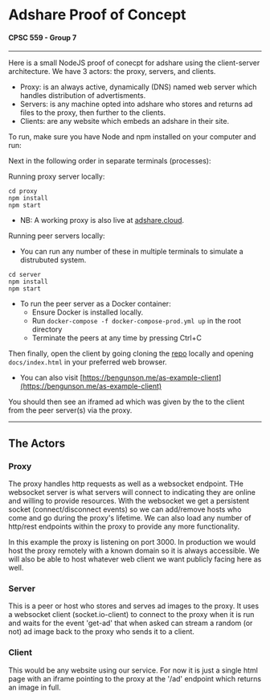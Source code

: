 # Adshare Proof of Concept
#### CPSC 559 - Group 7
___

Here is a small NodeJS proof of conecpt for adshare using the client-server architecture. We have 3 actors: the proxy, servers, and clients.

- Proxy: is an always active, dynamically (DNS) named web server which handles distribution of advertisments.
- Servers: is any machine opted into adshare who stores and returns ad files to the proxy, then further to the clients.
- Clients: are any website which embeds an adshare in their site.

To run, make sure you have Node and npm installed on your computer and run:

Next in the following order in separate terminals (processes):

Running proxy server locally:
```
cd proxy
npm install
npm start
```
- NB: A working proxy is also live at [adshare.cloud](http://adshare.cloud).

Running peer servers locally:
- You can run any number of these in multiple terminals to simulate a distrubuted system.
```
cd server
npm install
npm start
```
- To run the peer server as a Docker container:
    - Ensure Docker is installed locally.
    - Run `docker-compose -f docker-compose-prod.yml up` in the root directory
    - Terminate the peers at any time by pressing Ctrl+C 

Then finally, open the client by going cloning the [repo](https://github.com/bgunson/as) locally and opening `docs/index.html` in your preferred web browser. 
- You can also visit [https://bengunson.me/as-example-client](https://bengunson.me/as-example-client)

You should then see an iframed ad which was given by the to the client from the peer server(s) via the proxy.

___

## The Actors

### Proxy
The proxy handles http requests as well as a websocket endpoint. THe websocket server is what servers will connect to indicating they are online and willing to provide resources. With the websocket we get a persistent socket (connect/disconnect events) so we can add/remove hosts who come and go during the proxy's lifetime. We can also load any number of http/rest endpoints within the proxy to provide any more functionality.

In this example the proxy is listening on port 3000. In production we would host the proxy remotely with a known domain so it is always accessible. We will also be able to host whatever web client we want publicly facing here as well.

### Server
This is a peer or host who stores and serves ad images to the proxy. It uses a websocket client (socket.io-client) to connect to the proxy when it is run and waits for the event 'get-ad' that when asked can stream a random (or not) ad image back to the proxy who sends it to a client.

### Client
This would be any website using our service. For now it is just a single html page with an iframe pointing to the proxy at the '/ad' endpoint which returns an image in full.
